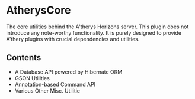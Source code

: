 # AtherysCore
The core utilities behind the A'therys Horizons server. This plugin does not introduce any note-worthy functionality.
It is purely designed to provide A'thery plugins with crucial dependencies and utilities.

## Contents
* A Database API powered by Hibernate ORM
* GSON Utilities
* Annotation-based Command API
* Various Other Misc. Utilitie
